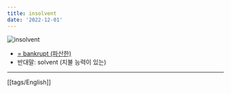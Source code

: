 ```yaml
---
title: insolvent
date: '2022-12-01'
---
```


![insolvent](https://www.jatinverma.org/uploads/2020_08/unnamed12.png)

- [= bankrupt (파산한)](https://en.dict.naver.com/#/entry/enko/aa5ddd2fd0374e1d8877e6c75037fdd8)
- 반대말: solvent (지불 능력이 있는)

---
[[tags/English]]